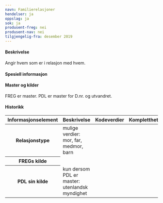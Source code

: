 ```yaml
---
navn: Familierelasjoner
hendelser: ja
oppslag: ja
sok: ja
produsent-freg: nei
produsent-nav: nei
tilgjengelig-fra: desember 2019
---
```


#### Beskrivelse

Angir hvem som er i relasjon med hvem.

#### Spesiell informasjon


#### Master og kilder

FREG er master.
PDL er master for D.nr. og utvandret.

#### Historikk

<table class="table">
<thead>
 <tr>
  <th>Informasjonselement</th>
  <th>Beskrivelse</th>
  <th>Kodeverdier</th>
  <th>Kompletthet</th>
  <th>Kvalitet</th>
 </tr>
</thead>

<tbody>
    <tr>
      <th scope="row">Relasjonstype</th>
      <td>mulige verdier: mor, far, medmor, barn</td>
      <td></td>
      <td></td>
      <td></td>
    </tr>
    <tr>
      <th scope="row">FREGs kilde</th>
      <td></td>
      <td></td>
      <td></td>
      <td></td>
  </tr>
  <tr>
    <th scope="row">PDL sin kilde</th>
    <td>kun dersom PDL er master: utenlandsk myndighet</td>
    <td></td>
    <td></td>
    <td></td>
  </tr>
 </tbody>
</table>


